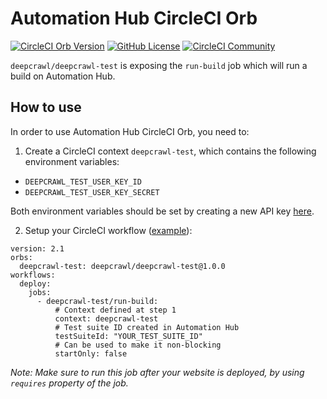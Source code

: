 # Automation Hub CircleCI Orb

[![CircleCI Orb Version](https://badges.circleci.com/orbs/deepcrawl/deepcrawl-test.svg)](https://circleci.com/orbs/registry/orb/deepcrawl/deepcrawl-test) [![GitHub License](https://img.shields.io/badge/license-MIT-lightgrey.svg)](https://raw.githubusercontent.com/deepcrawl/deepcrawl-test/main/LICENSE) [![CircleCI Community](https://img.shields.io/badge/community-CircleCI%20Discuss-343434.svg)](https://discuss.circleci.com/c/ecosystem/orbs)

`deepcrawl/deepcrawl-test` is exposing the `run-build` job which will run a build on Automation Hub.

## How to use

In order to use Automation Hub CircleCI Orb, you need to:

1. Create a CircleCI context `deepcrawl-test`, which contains the following environment variables:

- `DEEPCRAWL_TEST_USER_KEY_ID`
- `DEEPCRAWL_TEST_USER_KEY_SECRET`

Both environment variables should be set by creating a new API key [here](https://app.deepcrawl.com/dc-api).

2. Setup your CircleCI workflow ([example](https://github.com/deepcrawl/deepcrawl-test-orb/blob/main/src/examples/example.yml)):

```
version: 2.1
orbs:
  deepcrawl-test: deepcrawl/deepcrawl-test@1.0.0
workflows:
  deploy:
    jobs:
      - deepcrawl-test/run-build:
          # Context defined at step 1
          context: deepcrawl-test
          # Test suite ID created in Automation Hub
          testSuiteId: "YOUR_TEST_SUITE_ID"
          # Can be used to make it non-blocking
          startOnly: false
```

_Note: Make sure to run this job after your website is deployed, by using `requires` property of the job._
